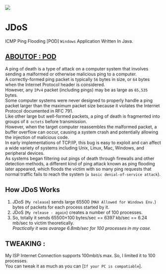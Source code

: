 ![](https://raw.githubusercontent.com/ExploiTR/JDoS/master/icon/e.ico)
# JDoS
ICMP Ping Flooding [POD] `Windows` Application Written In Java.

## [ABOUTOF : POD](https://en.wikipedia.org/wiki/Ping_of_death)  
A ping of death is a type of attack on a computer system that involves sending a malformed or otherwise malicious ping to a computer.  
A correctly-formed ping packet is typically `56` bytes in size, or `64` bytes when the Internet Protocol header is considered.  
However, any `IPv4` packet (including pings) may be as large as `65,535` bytes.  
Some computer systems were never designed to properly handle a ping packet larger than the maximum packet size because it violates the Internet Protocol documented in RFC 791.  
Like other large but well-formed packets, a ping of death is fragmented into groups of `8 octets` before transmission.  
However, when the target computer reassembles the malformed packet, a buffer overflow can occur, causing a system crash and potentially allowing the injection of malicious code.  
In early implementations of TCP/IP, this bug is easy to exploit and can affect a wide variety of systems including Unix, Linux, Mac, Windows, and peripheral devices.  
As systems began filtering out pings of death through firewalls and other detection methods, a different kind of ping attack known as ping flooding later appeared, which floods the victim with so many ping requests that normal traffic fails to reach the system (`a basic denial-of-service attack`).

## How JDoS Works
1. JDoS  (`My release`) sends large 65500 (`MAX Allowed for Windows Env.`) bytes of packets for each process started by it.
2. JDoS (`My release - again`) creates a number of 100 processes.
3. So, totally it sends 65500×100 bytes/sec == 6397 kb/sec == 6.24 mb/sec to victim theoretically.  
  *Practically it was avarage 6.8mb/sec for 100 processes in my case*.

## TWEAKING :  
My ISP Internet Connection supports 100mbit/s max. So, I limited it to 100 processes.  
You can tweak it as much as you can [`If your PC is compatiable`].

